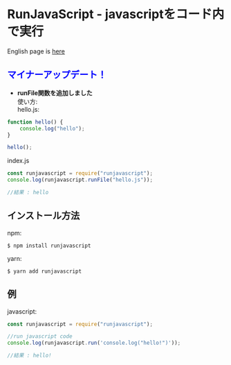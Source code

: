 # RunJavaScript - javascriptをコード内で実行
English page is [here](https://github.com/beezza8/runjavascript)

## <font color="Blue">マイナーアップデート！</font>
* **runFile関数を追加しました**  
使い方:  
hello.js:  
```js
function hello() {
    console.log("hello");
}

hello();
```
index.js
```js
const runjavascript = require("runjavascript");
console.log(runjavascript.runFile("hello.js"));

//結果 : hello
```
## インストール方法
npm:
```shell
$ npm install runjavascript
```
yarn:
```shell
$ yarn add runjavascript
```
## 例
javascript:
```javascript
const runjavascript = require("runjavascript");

//run javascript code
console.log(runjavascript.run('console.log("hello!")'));

//結果 : hello!
```